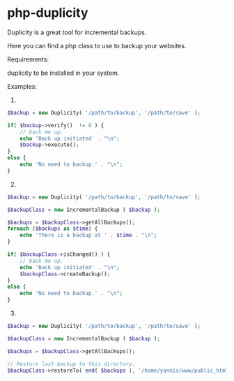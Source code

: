 # php-duplicity

Duplicity is a great tool for incremental backups.

Here you can find a php class to use to backup your websites.

Requirements:

duplicity to be installed in your system.

Examples:

1)
```php
$backup = new Duplicity( '/path/to/backup', '/path/to/save' );

if( $backup->verify()  != 0 ) {
    // back me up.
    echo 'Back up initiated' . "\n";
    $backup->execute();
}
else {
    echo 'No need to backup.' . "\n";
}
```
2)
```php
$backup = new Duplicity( '/path/to/backup', '/path/to/save' );

$backupClass = new IncrementalBackup ( $backup );

$backups = $backupClass->getAllBackups();
foreach ($backups as $time) {
    echo 'There is a backup at ' . $time . "\n";
}

if( $backupClass->isChanged() ) {
    // back me up.
    echo 'Back up initiated' . "\n";
    $backupClass->createBackup();
}
else {
    echo 'No need to backup.' . "\n";
}
```
3)
```php
$backup = new Duplicity( '/path/to/backup', '/path/to/save' );

$backupClass = new IncrementalBackup ( $backup );

$backups = $backupClass->getAllBackups();

// Restore last backup to this directory.
$backupClass->restoreTo( end( $backups ), '/home/yannis/www/public_html/test_restore' );

```